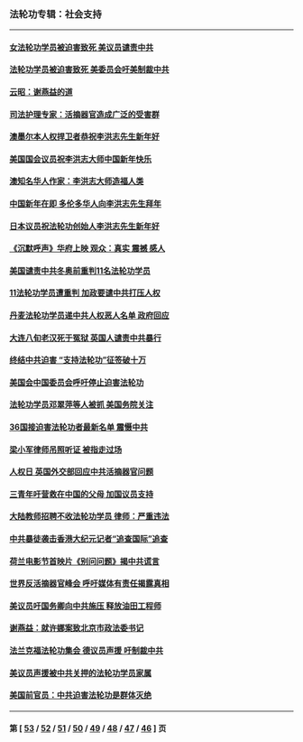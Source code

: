 ### 法轮功专辑：社会支持
---
#### [女法轮功学员被迫害致死 美议员谴责中共](../../pages/nf4386/n13682069.md?04110430) 
#### [法轮功学员被迫害致死 美委员会吁美制裁中共](../../pages/nf4386/n13631310.md?04110430) 
#### [云昭：谢燕益的道](../../pages/nf4386/n13607391.md?04110430) 
#### [司法护理专家：活摘器官造成广泛的受害群](../../pages/nf4386/n13570425.md?04110430) 
#### [澳墨尔本人权捍卫者恭祝李洪志先生新年好](../../pages/nf4386/n13556164.md?04110430) 
#### [美国国会议员祝李洪志大师中国新年快乐](../../pages/nf4386/n13554208.md?04110430) 
#### [澳知名华人作家：李洪志大师造福人类](../../pages/nf4386/n13552049.md?04110430) 
#### [中国新年在即 多伦多华人向李洪志先生拜年](../../pages/nf4386/n13531756.md?04110430) 
#### [日本议员祝法轮功创始人李洪志先生新年好](../../pages/nf4386/n13543228.md?04110430) 
#### [《沉默呼声》华府上映 观众：真实 震撼 感人](../../pages/nf4386/n13524739.md?04110430) 
#### [美国谴责中共冬奥前重判11名法轮功学员](../../pages/nf4386/n13521806.md?04110430) 
#### [11法轮功学员遭重判 加政要谴中共打压人权](../../pages/nf4386/n13521294.md?04110430) 
#### [丹麦法轮功学员递中共人权恶人名单 政府回应](../../pages/nf4386/n13497482.md?04110430) 
#### [大连八旬老汉死于冤狱 英国人谴责中共暴行](../../pages/nf4386/n13480118.md?04110430) 
#### [终结中共迫害 “支持法轮功”征签破十万](../../pages/nf4386/n13471084.md?04110430) 
#### [美国会中国委员会呼吁停止迫害法轮功](../../pages/nf4386/n13465411.md?04110430) 
#### [法轮功学员邓翠萍等人被抓 美国务院关注](../../pages/nf4386/n13451524.md?04110430) 
#### [36国接迫害法轮功者最新名单 震慑中共](../../pages/nf4386/n13445909.md?04110430) 
#### [梁小军律师吊照听证 被指走过场](../../pages/nf4386/n13437662.md?04110430) 
#### [人权日 英国外交部回应中共活摘器官问题](../../pages/nf4386/n13430243.md?04110430) 
#### [三青年吁营救在中国的父母 加国议员支持](../../pages/nf4386/n13429744.md?04110430) 
#### [大陆教师招聘不收法轮功学员 律师：严重违法](../../pages/nf4386/n13365839.md?04110430) 
#### [中共暴徒袭击香港大纪元记者“追查国际”追查](../../pages/nf4386/n13343404.md?04110430) 
#### [荷兰电影节首映片《别问问题》揭中共谎言](../../pages/nf4386/n13321179.md?04110430) 
#### [世界反活摘器官峰会 呼吁媒体有责任揭露真相](../../pages/nf4386/n13264475.md?04110430) 
#### [美议员吁国务卿向中共施压 释放油田工程师](../../pages/nf4386/n13233845.md?04110430) 
#### [谢燕益：就许娜案致北京市政法委书记](../../pages/nf4386/n13182701.md?04110430) 
#### [法兰克福法轮功集会 德议员声援 吁制裁中共](../../pages/nf4386/n13175975.md?04110430) 
#### [美议员声援被中共关押的法轮功学员家属](../../pages/nf4386/n13158310.md?04110430) 
#### [美国前官员：中共迫害法轮功是群体灭绝](../../pages/nf4386/n13157750.md?04110430) 

---
#### 第 [ [53](./53.md?04110430) / [52](./52.md?04110430) / [51](./51.md?04110430) / [50](./50.md?04110430) / [49](./49.md?04110430) / [48](./48.md?04110430) / [47](./47.md?04110430) / [46](./46.md?04110430) ] 页
